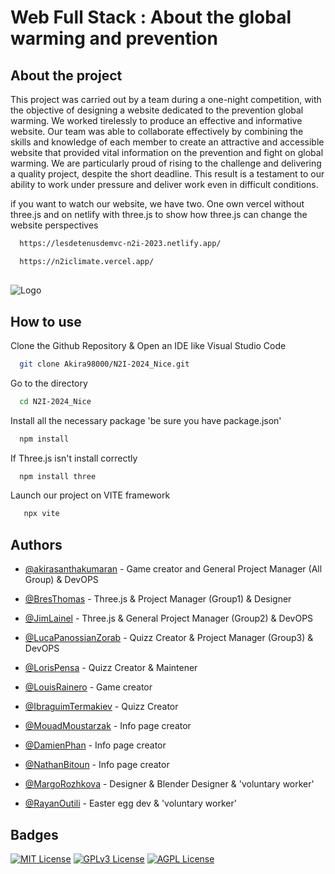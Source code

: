 
# Web Full Stack : About the global warming and prevention 


## About the project

This project was carried out by a team during a one-night competition, with the objective of designing a website dedicated to the prevention global warming. We worked tirelessly to produce an effective and informative website. Our team was able to collaborate effectively by combining the skills and knowledge of each member to create an attractive and accessible website that provided vital information on the prevention and fight on global warming. We are particularly proud of rising to the challenge and delivering a quality project, despite the short deadline. This result is a testament to our ability to work under pressure and deliver work even in difficult conditions.

if you want to watch our website, we have two. One own vercel without three.js and on netlify with three.js to show how three.js can change the website perspectives
```bash
  https://lesdetenusdemvc-n2i-2023.netlify.app/
```

```bash
  https://n2iclimate.vercel.app/
```

## 
![Logo](https://www.nuitdelinfo.com/img/logo-n2i-2023.png)


## How to use

Clone the Github Repository & Open an IDE like Visual Studio Code
```bash
  git clone Akira98000/N2I-2024_Nice.git
```
Go to the directory
```bash
  cd N2I-2024_Nice
```
Install all the necessary package 'be sure you have package.json'
```bash
  npm install
```
If Three.js isn't install correctly
```bash
  npm install three
```
Launch our project on VITE framework
```bash
   npx vite
```

## Authors

- [@akirasanthakumaran](https://github.com/Akira98000/) - Game creator and General Project Manager (All Group) & DevOPS

- [@BresThomas](https://github.com/BresThomas/) - Three.js & Project Manager (Group1) & Designer

- [@JimLainel](https://github.com/allien-j) - Three.js & General Project Manager (Group2) & DevOPS

- [@LucaPanossianZorab](https://github.com/1eukos) - Quizz Creator & Project Manager (Group3) & DevOPS 
  
- [@LorisPensa](https://github.com/lorispensa) - Quizz Creator & Maintener

- [@LouisRainero](https://github.com/Repiouu) - Game creator 
  
- [@IbraguimTermakiev](https://github.com/ckizp) - Quizz Creator

- [@MouadMoustarzak](https://github.com/Swaroskiks) - Info page creator

- [@DamienPhan](https://github.com/PhanSayam) - Info page creator
  
- [@NathanBitoun](https://github.com/PedroLeMancho) - Info page creator
  
- [@MargoRozhkova](https://fr.linkedin.com/in/margo-rozhkova-229131277?trk=people-guest_people_search-card) - Designer & Blender Designer & 'voluntary worker'

- [@RayanOutili](https://github.com/RayanOUTILI) - Easter egg dev & 'voluntary worker'

## Badges

[![MIT License](https://img.shields.io/badge/License-MIT-green.svg)](https://choosealicense.com/licenses/mit/)
[![GPLv3 License](https://img.shields.io/badge/License-GPL%20v3-yellow.svg)](https://opensource.org/licenses/)
[![AGPL License](https://img.shields.io/badge/license-AGPL-blue.svg)](http://www.gnu.org/licenses/agpl-3.0)
